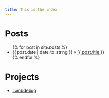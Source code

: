 ```yaml
---
title: This is the index
---
```

# Posts

  <ul class="posts">
    {% for post in site.posts %}
      <li><span>{{ post.date | date_to_string }}</span> &raquo; <a href="{{ post.url }}">{{ post.title }}</a></li>
    {% endfor %}
  </ul>

# Projects

  <ul class="posts">
    <li><a href="/lambdebug">Lambdebug</a></li>
  </ul>
